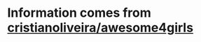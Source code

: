 # Information comes from [cristianoliveira/awesome4girls](https://github.com/cristianoliveira/awesome4girls)

